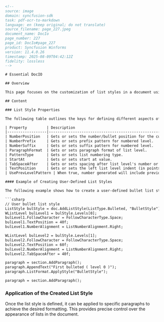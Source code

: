 ```html
<!-- 
source: image
domain: syncfusion-sdk
task: pdf-ocr-to-markdown
language: en (keep original; do not translate)
source_filename: page_227.jpeg
document_name: DocIo
page_number: 227
page_id: DocIo#page_227
product: Syncfusion Winforms
version: 11.4.0.26
timestamp: 2025-08-09T04:42:12Z
fidelity: lossless
-->

# Essential DocIO

## Overview

This page focuses on the customization of list styles in a document using the Syncfusion Winforms SDK. By defining various properties such as bullet positions, numbering suffixes, paragraph formats, and alignment, users can create personalized list styles.

## Content

### List Style Properties

The following table outlines the keys for defining different aspects of list styles:

| Property         | Description                                                                 |
|------------------|-----------------------------------------------------------------------------|
| NumberPosition   | Gets or sets the number/bullet position for the current list level (in points). |
| NumberPrefix     | Gets or sets prefix pattern for numbered level.                              |
| NumberSuffix     | Gets or sets suffix pattern for numbered level.                              |
| ParagraphFormat  | Gets or sets paragraph format of list level.                                 |
| PatternType      | Gets or sets list numbering type.                                           |
| StartAt          | Gets or sets start at value.                                                |
| TabSpaceAfter    | Gets or sets spacing after list level's number or bullet (tab position if follow character is tab). |
| TextPosition     | Gets or sets the left list level indent (in points).                        |
| UsePrevLevelPattern | When true, number generated will include previous levels (used for legal numbering). |

#### Example of Creating User-Defined List Styles

The following example shows how to create a user-defined bullet list style and apply it to a paragraph:

```csharp
// User bullet list style
ListStyle bulStyle = doc.AddListStyle(ListType.Bulleted, "BulletStyle");
WListLevel bulLevel1 = bulStyle.Levels[0];
bulLevel1.FollowCharacter = FollowCharacterType.Space;
bulLevel1.TextPosition = 40f;
bulLevel1.NumberAlignment = ListNumberAlignment.Right;

WListLevel bulLevel2 = bulStyle.Levels[1];
bulLevel2.FollowCharacter = FollowCharacterType.Space;
bulLevel2.TextPosition = 60f;
bulLevel2.NumberAlignment = ListNumberAlignment.Right;
bulLevel2.TabSpaceAfter = 40f;

paragraph = section.AddParagraph();
paragraph.AppendText("First bulleted ( level 0 )");
paragraph.ListFormat.ApplyStyle("BulletStyle");

paragraph = section.AddParagraph();
```

### Application of the Created List Style

Once the list style is defined, it can be applied to specific paragraphs to achieve the desired formatting. This provides precise control over the appearance of lists in the document.

<!-- tags: [syncfusion, winforms, liststyle, documentFormatting, bullet, numbering] keywords: [liststyle, document formatting, bullet, numbering, listposition, textposition] -->
```